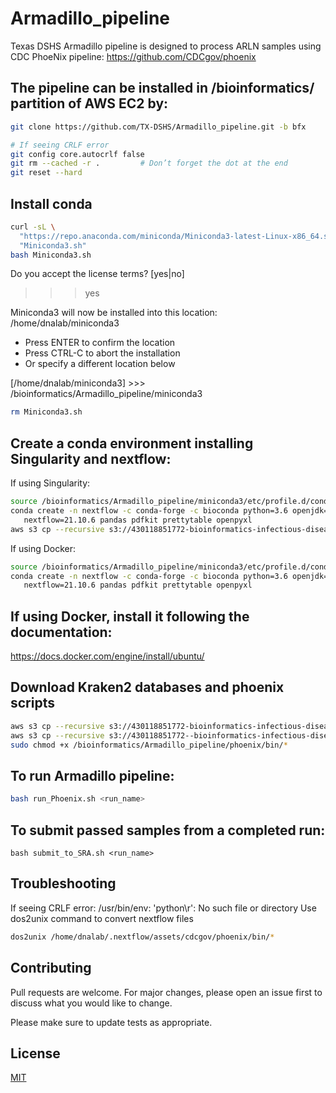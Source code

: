 # Armadillo_pipeline
Texas DSHS Armadillo pipeline is designed to process ARLN samples using CDC PhoeNix pipeline:
https://github.com/CDCgov/phoenix

## The pipeline can be installed in /bioinformatics/ partition of AWS EC2 by:
```bash
git clone https://github.com/TX-DSHS/Armadillo_pipeline.git -b bfx

# If seeing CRLF error
git config core.autocrlf false
git rm --cached -r .         # Don’t forget the dot at the end
git reset --hard
```
## Install conda
```bash
curl -sL \
  "https://repo.anaconda.com/miniconda/Miniconda3-latest-Linux-x86_64.sh" > \
  "Miniconda3.sh"
bash Miniconda3.sh
```
Do you accept the license terms? [yes|no]
>>> yes

Miniconda3 will now be installed into this location:
/home/dnalab/miniconda3

  - Press ENTER to confirm the location
  - Press CTRL-C to abort the installation
  - Or specify a different location below

[/home/dnalab/miniconda3] >>> /bioinformatics/Armadillo_pipeline/miniconda3

```bash
rm Miniconda3.sh
```

## Create a conda environment installing Singularity and nextflow:
If using Singularity:
```bash
source /bioinformatics/Armadillo_pipeline/miniconda3/etc/profile.d/conda.sh
conda create -n nextflow -c conda-forge -c bioconda python=3.6 openjdk==11.0.20 singularity=3.6.3 \
   nextflow=21.10.6 pandas pdfkit prettytable openpyxl
aws s3 cp --recursive s3://430118851772-bioinformatics-infectious-disease/singularity_images/armadillo_v2/ singularity/

```

If using Docker:
```bash
source /bioinformatics/Armadillo_pipeline/miniconda3/etc/profile.d/conda.sh
conda create -n nextflow -c conda-forge -c bioconda python=3.6 openjdk==11.0.20 \
   nextflow=21.10.6 pandas pdfkit prettytable openpyxl
```

## If using Docker, install it following the documentation:

https://docs.docker.com/engine/install/ubuntu/

## Download Kraken2 databases and phoenix scripts
```bash
aws s3 cp --recursive s3://430118851772-bioinformatics-infectious-disease/pipeline/kraken2_db/k2_standard_08gb_20230605 /bioinformatics/Armadillo_pipeline/k2_standard_08gb_20230605/
aws s3 cp --recursive s3://430118851772--bioinformatics-infectious-disease/pipeline/ARLN/Phoenix/phoenix /bioinformatics/Armadillo_pipeline/phoenix/
sudo chmod +x /bioinformatics/Armadillo_pipeline/phoenix/bin/*
```
## To run Armadillo pipeline:
```bash
bash run_Phoenix.sh <run_name>
```
## To submit passed samples from a completed run:
```
bash submit_to_SRA.sh <run_name>
```
## Troubleshooting
If seeing CRLF error:
/usr/bin/env: 'python\r': No such file or directory
Use dos2unix command to convert nextflow files
```bash
dos2unix /home/dnalab/.nextflow/assets/cdcgov/phoenix/bin/*
```

## Contributing

Pull requests are welcome. For major changes, please open an issue first
to discuss what you would like to change.

Please make sure to update tests as appropriate.

## License

[MIT](https://choosealicense.com/licenses/mit/)

